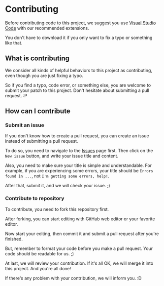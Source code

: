 # Contributing

Before contributing code to this project, we suggest you use [Visual Studio Code](https://code.visualstudio.com/) with our recommended extensions.

You don't have to download it if you only want to fix a typo or something like that.

## What is contributing

We consider all kinds of helpful behaviors to this project as contributing, even though you are just fixing a typo.

So if you find a typo, code error, or something else, you are welcome to submit your patch to this project. Don't hesitate about submitting a pull request. :P

## How can I contribute

### Submit an issue

If you don't know how to create a pull request, you can create an issue instead of submitting a pull request.

To do so, you need to navigate to the [Issues](https://github.com/M4TEC/PenguinPlayer/issues) page first. Then click on the `New issue` button, and write your issue title and content.

Also, you need to make sure your title is simple and understandable. For example, if you are experiencing some errors, your title should be `Errors found in ...`, not `I'm getting some errors, help!`.

After that, submit it, and we will check your issue. ;)

### Contribute to repository

To contribute, you need to fork this repository first.

After forking, you can start editing with GitHub web editor or your favorite editor.

Now start your editing, then commit it and submit a pull request after you're finished.

But, remember to format your code before you make a pull request. Your code should be readable for us. ;)

At last, we will review your contribution. If it's all OK, we will merge it into this project. And you're all done!

If there's any problem with your contribution, we will inform you. :D